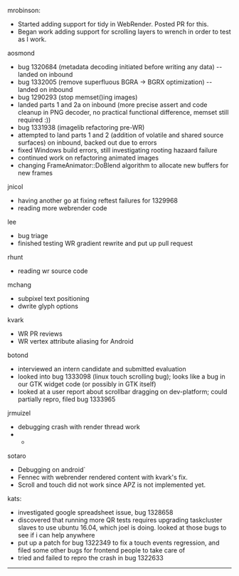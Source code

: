 

mrobinson:
* Started adding support for tidy in WebRender. Posted PR for this.
* Began work adding support for scrolling layers to wrench in order to test as I work.



aosmond
* bug 1320684 (metadata decoding initiated before writing any data) -- landed on inbound
* bug 1332005 (remove superfluous BGRA -> BGRX optimization) -- landed on inbound
* bug 1290293 (stop memset()ing images)
* landed parts 1 and 2a on inbound (more precise assert and code cleanup in PNG decoder, no practical functional difference, memset still required :))
* bug 1331938 (imagelib refactoring pre-WR)
* attempted to land parts 1 and 2 (addition of volatile and shared source surfaces) on inbound, backed out due to errors
* fixed Windows build errors, still investigating rooting hazaard failure
* continued work on refactoring animated images
* changing FrameAnimator::DoBlend algorithm to allocate new buffers for new frames



jnicol
* having another go at fixing reftest failures for 1329968
* reading more webrender code



lee
* bug triage
* finished testing WR gradient rewrite and put up pull request



rhunt
* reading wr source code



mchang
* subpixel text positioning
* dwrite glyph options



kvark
* WR PR reviews
* WR vertex attribute aliasing for Android



botond
* interviewed an intern candidate and submitted evaluation 
* looked into bug 1333098 (linux touch scrolling bug); looks like a bug in our GTK widget code (or possibly in GTK itself) 
* looked at a user report about scrollbar dragging on dev-platform; could partially repro, filed bug 1333965





jrmuizel
* debugging crash with render thread work
* * 


sotaro
* Debugging on android`
* Fennec with webrender rendered content with kvark's fix.
* Scroll and touch did not work since APZ is not implemented yet.



kats:
* investigated google spreadsheet issue, bug 1328658
* discovered that running more QR tests requires upgrading taskcluster slaves to use ubuntu 16.04, which joel is doing. looked at those bugs to see if i can help anywhere
* put up a patch for bug 1322349 to fix a touch events regression, and filed some other bugs for frontend people to take care of
* tried and failed to repro the crash in bug 1322633

________________


